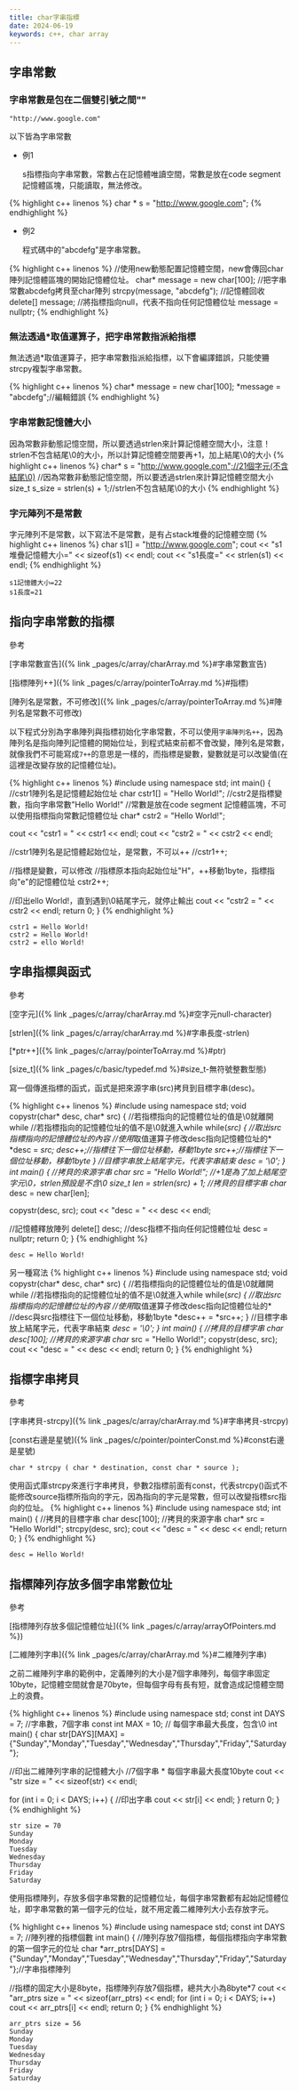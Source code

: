 ```yaml
---
title: char字串指標
date: 2024-06-19
keywords: c++, char array
---
```


## 字串常數

### 字串常數是包在二個雙引號之間""

```
"http://www.google.com"
```

以下皆為字串常數

- 例1

	s指標指向字串常數，常數占在記憶體唯讀空間，常數是放在code segment 記憶體區塊，只能讀取，無法修改。

{% highlight c++ linenos %}
char * s = "http://www.google.com";
{% endhighlight %}

- 例2

	程式碼中的"abcdefg"是字串常數。

{% highlight c++ linenos %}
//使用new動態配置記憶體空間，new會傳回char陣列記憶體區塊的開始記憶體位址。
char* message = new char[100];
//把字串常數abcdefg拷貝至char陣列
strcpy(message, "abcdefg");
//記憶體回收
delete[] message;
//將指標指向null，代表不指向任何記憶體位址
message = nullptr;
{% endhighlight %}

### 無法透過\*取值運算子，把字串常數指派給指標
無法透過\*取值運算子，把字串常數指派給指標，以下會編譯錯誤，只能使狦strcpy複製字串常數。

{% highlight c++ linenos %}
char* message = new char[100];
*message = "abcdefg";//編輯錯誤
{% endhighlight %}

### 字串常數記憶體大小

因為常數非動態記憶空間，所以要透過strlen來計算記憶體空間大小，注意！strlen不包含結尾\0的大小，所以計算記憶體空間要再+1，加上結尾\0的大小
{% highlight c++ linenos %}
  char* s = "http://www.google.com";//21個字元(不含結尾\0)
  //因為常數非動態記憶空間，所以要透過strlen來計算記憶體空間大小
  size_t s_size = strlen(s) + 1;//strlen不包含結尾\0的大小
{% endhighlight %}

### 字元陣列不是常數

字元陣列不是常數，以下寫法不是常數，是有占stack堆疊的記憶體空間
{% highlight c++ linenos %}
  char s1[] = "http://www.google.com";
  cout << "s1堆疊記憶體大小=" << sizeof(s1) << endl;
  cout << "s1長度=" << strlen(s1) << endl;
{% endhighlight %}

```
s1記憶體大小=22
s1長度=21
```

## 指向字串常數的指標

參考

[字串常數宣告]({% link _pages/c/array/charArray.md %}#字串常數宣告)

[指標陣列++]({% link _pages/c/array/pointerToArray.md %}#指標)

[陣列名是常數，不可修改]({% link _pages/c/array/pointerToArray.md %}#陣列名是常數不可修改)

以下程式分別為字串陣列與指標初始化字串常數，不可以使用`字串陣列名++`，因為陣列名是指向陣列記憶體的開始位址，到程式結束前都不會改變，陣列名是常數，就像我們不可能寫成`7++`的意思是一樣的，而指標是變數，變數就是可以改變值(在這裡是改變存放的記憶體位址)。

{% highlight c++ linenos %}
#include <iostream>
using namespace std;
int main() {
  //cstr1陣列名是記憶體起始位址
  char cstr1[] = "Hello World!";
  //cstr2是指標變數，指向字串常數"Hello World!"
  //常數是放在code segment 記憶體區塊，不可以使用指標指向常數記憶體位址
  char* cstr2 = "Hello World!";
  
  cout << "cstr1 = " << cstr1 << endl;
  cout << "cstr2 = " << cstr2 << endl;
  
  //cstr1陣列名是記憶體起始位址，是常數，不可以++
  //cstr1++;
  
  //指標是變數，可以修改
  //指標原本指向起始位址"H"，++移動1byte，指標指向"e"的記憶體位址
  cstr2++;
  
  //印出ello World!，直到遇到\0結尾字元，就停止輸出
  cout << "cstr2 = " << cstr2 << endl;
  return 0;
}
{% endhighlight %}

```
cstr1 = Hello World!
cstr2 = Hello World!
cstr2 = ello World!
```

## 字串指標與函式

參考

[空字元]({% link _pages/c/array/charArray.md %}#空字元null-character)

[strlen]({% link _pages/c/array/charArray.md %}#字串長度-strlen)

[\*ptr++]({% link _pages/c/array/pointerToArray.md %}#ptr)

[size_t]({% link _pages/c/basic/typedef.md %}#size_t-無符號整數型態)

寫一個傳進指標的函式，函式是把來源字串(src)拷貝到目標字串(desc)。

{% highlight c++ linenos %}
#include <iostream>
using namespace std;
void copystr(char* desc, char* src) {
  //若指標指向的記憶體位址的值是\0就離開while
  //若指標指向的記憶體位址的值不是\0就進入while
  while(*src) {
    //取出src指標指向的記憶體位址的內容
    //使用*取值運算子修改desc指向記憶體位址的*
    *desc = *src;
    desc++;//指標往下一個位址移動，移動1byte
    src++;//指標往下一個位址移動，移動1byte
  }
  //目標字串放上結尾字元，代表字串結束
  *desc = '\0';
}
int main() {
  //拷貝的來源字串
  char* src = "Hello World!";
  //+1是為了加上結尾空字元\0，strlen預設是不含\0
  size_t len = strlen(src) + 1;
  //拷貝的目標字串
  char* desc = new char[len];
  
  copystr(desc, src);
  cout << "desc = " << desc << endl;
  
  //記憶體釋放陣列
  delete[] desc;
  //desc指標不指向任何記憶體位址
  desc = nullptr;
  return 0;
}
{% endhighlight %}

```
desc = Hello World!
```

另一種寫法
{% highlight c++ linenos %}
#include <iostream>
using namespace std;
void copystr(char* desc, char* src) {
  //若指標指向的記憶體位址的值是\0就離開while
  //若指標指向的記憶體位址的值不是\0就進入while
  while(*src) {
    //取出src指標指向的記憶體位址的內容
    //使用*取值運算子修改desc指向記憶體位址的*
    //desc與src指標往下一個位址移動，移動1byte
    *desc++ = *src++;
  }
  //目標字串放上結尾字元，代表字串結束
  *desc = '\0';
}
int main() {
  //拷貝的目標字串
  char desc[100];
  //拷貝的來源字串
  char* src = "Hello World!";
  copystr(desc, src);
  cout << "desc = " << desc << endl;
  return 0;
}
{% endhighlight %}

## 指標字串拷貝

參考

[字串拷貝-strcpy]({% link _pages/c/array/charArray.md %}#字串拷貝-strcpy)

[const右邊是星號]({% link _pages/c/pointer/pointerConst.md %}#const右邊是星號)

```
char * strcpy ( char * destination, const char * source );
```

使用函式庫strcpy來進行字串拷貝，參數2指標前面有const，代表strcpy()函式不能修改source指標所指向的字元，因為指向的字元是常數，但可以改變指標src指向的位址。
{% highlight c++ linenos %}
#include <iostream>
using namespace std;
int main() {
  //拷貝的目標字串
  char desc[100];
  //拷貝的來源字串
  char* src = "Hello World!";
  strcpy(desc, src);
  cout << "desc = " << desc << endl;
  return 0;
}
{% endhighlight %}

```
desc = Hello World!
```

## 指標陣列存放多個字串常數位址

參考

[指標陣列存放多個記憶體位址]({% link _pages/c/array/arrayOfPointers.md %})

[二維陣列字串]({% link _pages/c/array/charArray.md %}#二維陣列字串)

之前二維陣列字串的範例中，定義陣列的大小是7個字串陣列，每個字串固定10byte，記憶體空間就會是70byte，但每個字母有長有短，就會造成記憶體空間上的浪費。

{% highlight c++ linenos %}
#include <iostream>
using namespace std;
const int DAYS = 7; //字串數，7個字串
const int MAX = 10; // 每個字串最大長度，包含\0
int main() {
  char str[DAYS][MAX] = {"Sunday","Monday","Tuesday","Wednesday","Thursday","Friday","Saturday"};

  //印出二維陣列字串的記憶體大小
  //7個字串 * 每個字串最大長度10byte
  cout << "str size = " << sizeof(str) << endl;

  for (int i = 0; i < DAYS; i++) {
    //印出字串
    cout << str[i] << endl;
  }
  return 0;
}
{% endhighlight %}

```
str size = 70
Sunday
Monday
Tuesday
Wednesday
Thursday
Friday
Saturday
```

使用指標陣列，存放多個字串常數的記憶體位址，每個字串常數都有起始記憶體位址，即字串常數的第一個字元的位址，就不用定義二維陣列大小去存放字元。

{% highlight c++ linenos %}
#include <iostream>
using namespace std;
const int DAYS = 7; //陣列裡的指標個數
int main() {
  //陣列存放7個指標，每個指標指向字串常數的第一個字元的位址
  char *arr_ptrs[DAYS] =
  {"Sunday","Monday","Tuesday","Wednesday","Thursday","Friday","Saturday"};//字串指標陣列
  
  //指標的固定大小是8byte，指標陣列存放7個指標，總共大小為8byte*7
  cout << "arr_ptrs size = " << sizeof(arr_ptrs) << endl;
  for (int i = 0; i < DAYS; i++)
    cout << arr_ptrs[i] << endl;
  return 0;
}
{% endhighlight %}

```
arr_ptrs size = 56
Sunday
Monday
Tuesday
Wednesday
Thursday
Friday
Saturday
```

